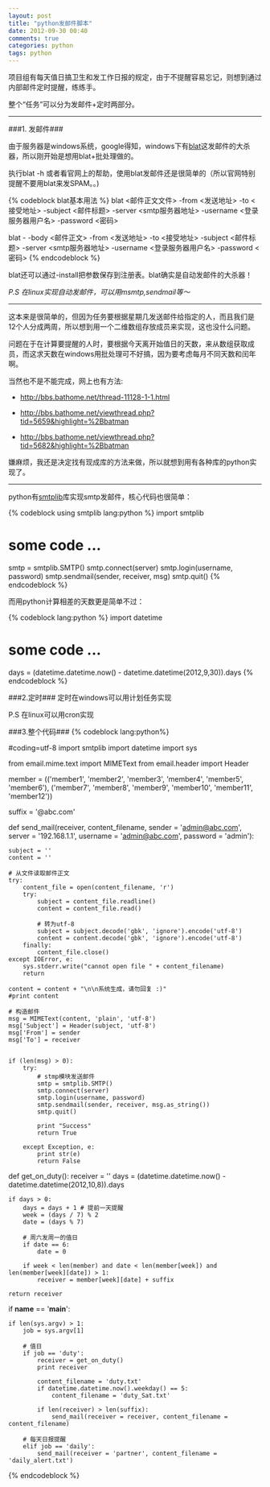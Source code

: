 ```yaml
---
layout: post
title: "python发邮件脚本"
date: 2012-09-30 00:40
comments: true
categories: python
tags: python 
---
```


[blat]: http://www.blat.net

项目组有每天值日搞卫生和发工作日报的规定，由于不提醒容易忘记，则想到通过内部邮件定时提醒，练练手。

整个“任务”可以分为发邮件+定时两部分。


---

###1. 发邮件###

由于服务器是windows系统，google得知，windows下有[blat]这发邮件的大杀器，所以刚开始是想用blat+批处理做的。

执行blat -h 或者看官网上的帮助，使用blat发邮件还是很简单的（所以官网特别提醒不要用blat来发SPAM。。)

{% codeblock blat基本用法 %}
blat <邮件正文文件> -from <发送地址> -to <接受地址> -subject <邮件标题> 
        -server <smtp服务器地址> -username <登录服务器用户名> -password <密码>

blat - -body <邮件正文> -from <发送地址> -to <接受地址> -subject <邮件标题> 
        -server <smtp服务器地址> -username <登录服务器用户名> -password <密码>
{% endcodeblock %}

blat还可以通过-install把参数保存到注册表。blat确实是自动发邮件的大杀器！

*P.S 在linux实现自动发邮件，可以用msmtp,sendmail等～*

---

这本来是很简单的，但因为任务要根据星期几发送邮件给指定的人，而且我们是12个人分成两周，所以想到用一个二维数组存放成员来实现，这也没什么问题。

问题在于在计算要提醒的人时，要根据今天离开始值日的天数，来从数组获取成员，而这求天数在windows用批处理可不好搞，因为要考虑每月不同天数和闰年啊。

当然也不是不能完成，网上也有方法:

- http://bbs.bathome.net/thread-11128-1-1.html

- http://bbs.bathome.net/viewthread.php?tid=5659&highlight=%2Bbatman

- http://bbs.bathome.net/viewthread.php?tid=5682&highlight=%2Bbatman

嫌麻烦，我还是决定找有现成库的方法来做，所以就想到用有各种库的python实现了。

<!-- more -->

---

python有[smtplib](http://docs.python.org/library/smtplib.html "smtplib")库实现smtp发邮件，核心代码也很简单：

{% codeblock using smtplib lang:python %}
import smtplib
# some code ...
smtp = smtplib.SMTP()
smtp.connect(server)
smtp.login(username, password)
smtp.sendmail(sender, receiver, msg)
smtp.quit()
{% endcodeblock %}

而用python计算相差的天数更是简单不过：

{% codeblock lang:python %}
import datetime
# some code ...
days = (datetime.datetime.now() - datetime.datetime(2012,9,30)).days
{% endcodeblock %}


###2.定时###
定时在windows可以用计划任务实现

P.S 在linux可以用cron实现


###3.整个代码###
{% codeblock lang:python%}

#coding=utf-8
import smtplib
import datetime
import sys

from email.mime.text import MIMEText
from email.header import Header


member = (('member1', 'member2', 'member3', 'member4', 'member5', 'member6'),
        ('member7', 'member8', 'member9', 'member10', 'member11', 'member12'))

suffix = '@abc.com'

def send_mail(receiver, content_filename,
            sender = 'admin@abc.com',
            server = '192.168.1.1',
            username = 'admin@abc.com',
            password = 'admin'):

    subject = ''
    content = ''

    # 从文件读取邮件正文
    try:
        content_file = open(content_filename, 'r')
        try:
            subject = content_file.readline()
            content = content_file.read()

            # 转为utf-8
            subject = subject.decode('gbk', 'ignore').encode('utf-8')
            content = content.decode('gbk', 'ignore').encode('utf-8')
        finally:
            content_file.close()
    except IOError, e:
        sys.stderr.write("cannot open file " + content_filename)
        return

    content = content + "\n\n系统生成，请勿回复 :)"
    #print content

    # 构造邮件
    msg = MIMEText(content, 'plain', 'utf-8')
    msg['Subject'] = Header(subject, 'utf-8')
    msg['From'] = sender
    msg['To'] = receiver


    if (len(msg) > 0):
        try:
            # stmp模块发送邮件
            smtp = smtplib.SMTP()
            smtp.connect(server)
            smtp.login(username, password)
            smtp.sendmail(sender, receiver, msg.as_string())
            smtp.quit()

            print "Success"
            return True

        except Exception, e:
            print str(e)
            return False


def get_on_duty():
    receiver = ''
    days = (datetime.datetime.now() - datetime.datetime(2012,10,8)).days

    if days > 0:
        days = days + 1 # 提前一天提醒
        week = (days / 7) % 2
        date = (days % 7)

        # 周六发周一的值日
        if date == 6:
            date = 0

        if week < len(member) and date < len(member[week]) and len(member[week][date]) > 1:
            receiver = member[week][date] + suffix

    return receiver


if __name__ == '__main__':

    if len(sys.argv) > 1:
        job = sys.argv[1]

        # 值日
        if job == 'duty':
            receiver = get_on_duty()
            print receiver

            content_filename = 'duty.txt'
            if datetime.datetime.now().weekday() == 5:
                content_filename = 'duty_Sat.txt'

            if len(receiver) > len(suffix):
                send_mail(receiver = receiver, content_filename = content_filename)

        # 每天日报提醒
        elif job == 'daily':
            send_mail(receiver = 'partner', content_filename = 'daily_alert.txt')

{% endcodeblock %}
